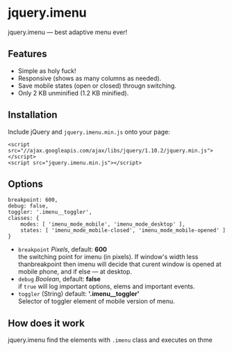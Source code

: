 jquery.imenu
============================================================

jquery.imenu — best adaptive menu ever!

## Features

* Simple as holy fuck!
* Responsive (shows as many columns as needed).
* Save mobile states (open or closed) througn switching.
* Only 2 KB unminified (1.2 KB minified).


## Installation

Include jQuery and `jquery.imenu.min.js` onto your page:

    <script src="//ajax.googleapis.com/ajax/libs/jquery/1.10.2/jquery.min.js"></script>
    <script src="jquery.imenu.min.js"></script>

## Options

    breakpoint: 600,
    debug: false,
    toggler: '.imenu__toggler',
    classes: {
        modes: [ 'imenu_mode_mobile', 'imenu_mode_desktop' ],
        states: [ 'imenu_mode_mobile-closed', 'imenu_mode_mobile-opened' ]
    }

* `breakpoint` *Pixels*, default: **600**  
    the switching point for imenu (in pixels). If window's width 
    less thanbreakpoint then imenu will decide that curent window is
    opened at mobile phone, and if else — at desktop.
* `debug` *Boolean*, default: **false**  
    if `true` will log important options, elems and important
    events.
* `toggler` (String) default: **'.imenu__toggler'**  
    Selector of toggler element of mobile version of menu.



## How does it work

jquery.imenu find the elements with `.imenu` class and executes on thme

